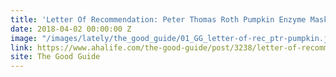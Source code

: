 ```yaml
---
title: 'Letter Of Recommendation: Peter Thomas Roth Pumpkin Enzyme Mask'
date: 2018-04-02 00:00:00 Z
image: "/images/lately/the_good_guide/01_GG_letter-of-rec_ptr-pumpkin.jpg"
link: https://www.ahalife.com/the-good-guide/post/3238/letter-of-recommendation-peter-thomas-roth-pumpkin-enzyme-mask
site: The Good Guide
---
```


